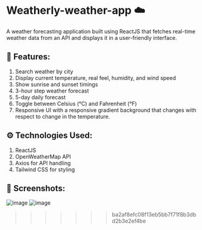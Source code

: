 # Weatherly-weather-app ☁️

A weather forecasting application built using ReactJS that fetches real-time weather data from an API and displays it in a user-friendly interface.

## 🚀 Features:

1. Search weather by city
2. Display current temperature, real feel, humidity, and wind speed
3. Show sunrise and sunset timings
4. 3-hour step weather forecast
5. 5-day daily forecast
6. Toggle between Celsius (°C) and Fahrenheit (°F)
7. Responsive UI with a responsive gradient background that changes with respect to change in the temperature.

## ⚙️ Technologies Used:

1. ReactJS
2. OpenWeatherMap API
3. Axios for API handling
4. Tailwind CSS for styling

## 📸 Screenshots:

![image](https://github.com/user-attachments/assets/15ca4eaf-9c2f-4a88-9f17-08c086ca171a)
![image](https://github.com/user-attachments/assets/d69989e9-01b1-429d-a804-c3abfb92e73a)

>>>>>>> ba2af8efc08f13eb5bb7f71f8b3dbd2b3e2ef4be
